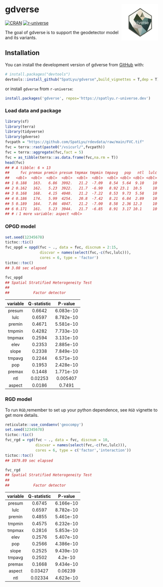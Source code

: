
<!-- README.md is generated from README.Rmd. Please edit that file -->

# gdverse <img src="man/figures/logo.png" align="right" height="120"/>

<!-- badges: start -->

[![CRAN](https://www.r-pkg.org/badges/version/gdverse)](https://CRAN.R-project.org/package=gdverse)
[![r-universe](https://spatlyu.r-universe.dev/badges/gdverse)](https://spatlyu.r-universe.dev/gdverse)
<!-- badges: end -->

The goal of gdverse is to support the geodetector model and its
variants.

## Installation

You can install the development version of gdverse from
[GitHub](https://github.com/SpatLyu/gdverse) with:

``` r
# install.packages("devtools")
devtools::install_github("SpatLyu/gdverse",build_vignettes = T,dep = T)
```

or install `gdverse` from `r-universe`:

``` r
install.packages('gdverse', repos='https://spatlyu.r-universe.dev')
```

### Load data and package

``` r
library(sf)
library(terra)
library(tidyverse)
library(gdverse)
fvcpath = "https://github.com/SpatLyu/rdevdata/raw/main/FVC.tif"
fvc = terra::rast(paste0("/vsicurl/",fvcpath))
fvc = terra::aggregate(fvc,fact = 5)
fvc = as_tibble(terra::as.data.frame(fvc,na.rm = T))
head(fvc)
## # A tibble: 6 × 13
##     fvc premax premin presum tmpmax tmpmin tmpavg   pop   ntl  lulc  elev slope
##   <dbl>  <dbl>  <dbl>  <dbl>  <dbl>  <dbl>  <dbl> <dbl> <dbl> <dbl> <dbl> <dbl>
## 1 0.188   163.   6.86  3992.   21.2  -7.09   8.54  5.64  9.10    10 1645.  2.96
## 2 0.162   162.   5.23  3922.   21.7  -6.90   8.92 23.1  10.5     10 1539.  1.86
## 3 0.168   168.   4.15  4040.   21.2  -7.22   8.53  9.73  5.58    10 1611.  3.19
## 4 0.186   174.   5.99  4254.   20.8  -7.42   8.21  6.84  2.89    10 1677.  3.32
## 5 0.189   164.   7.86  4047.   21.2  -7.00   8.58  2.36 12.3     10 1643.  2.79
## 6 0.171   161.   5.23  3944.   21.7  -6.85   8.91  3.17 10.1     10 1553.  1.93
## # ℹ 1 more variable: aspect <dbl>
```

### OPGD model

``` r
set.seed(12345678)
tictoc::tic()
fvc_opgd = opgd(fvc ~ ., data = fvc, discnum = 2:15,
                discvar = names(select(fvc,-c(fvc,lulc))),
                cores = 6, type = 'factor')
tictoc::toc()
## 3.08 sec elapsed
```

``` r
fvc_opgd
## Spatial Stratified Heterogeneity Test 
##  
##           Factor detector
```

| variable | Q-statistic |  P-value  |
|:--------:|:-----------:|:---------:|
|  presum  |   0.6642    | 6.083e-10 |
|   lulc   |   0.6597    | 8.782e-10 |
|  premin  |   0.4671    | 5.581e-10 |
|  tmpmin  |   0.4282    | 7.733e-10 |
|  tmpmax  |   0.2594    | 3.131e-10 |
|   elev   |   0.2353    | 2.885e-10 |
|  slope   |   0.2338    | 7.849e-10 |
|  tmpavg  |   0.2244    | 6.571e-10 |
|   pop    |   0.1953    | 2.428e-10 |
|  premax  |   0.1448    | 1.771e-10 |
|   ntl    |   0.02253   | 0.005407  |
|  aspect  |   0.0186    |  0.7491   |

### RGD model

To run `RGD`,remember to set up your python dependence, see `RGD`
vignette to get more details.

``` r
reticulate::use_condaenv('geocompy')
set.seed(12345678)
tictoc::tic()
fvc_rgd = rgd(fvc ~ ., data = fvc, discnum = 10, 
              discvar = names(select(fvc,-c(fvc,lulc))),
              cores = 6, type = c('factor','interaction'))
tictoc::toc()
## 1879.89 sec elapsed
```

``` r
fvc_rgd
## Spatial Stratified Heterogeneity Test 
##  
##           Factor detector
```

| variable | Q-statistic |  P-value  |
|:--------:|:-----------:|:---------:|
|  presum  |   0.6745    | 6.166e-10 |
|   lulc   |   0.6597    | 8.782e-10 |
|  premin  |   0.4855    | 5.461e-10 |
|  tmpmin  |   0.4575    | 6.232e-10 |
|  tmpmax  |   0.2816    | 5.853e-10 |
|   elev   |   0.2576    | 5.407e-10 |
|   pop    |   0.2566    | 4.386e-10 |
|  slope   |   0.2525    | 9.439e-10 |
|  tmpavg  |   0.2502    | 4.2e-10   |
|  premax  |   0.1668    | 9.434e-10 |
|  aspect  |   0.03427   | 0.06239   |
|   ntl    |   0.02334   | 4.623e-10 |
